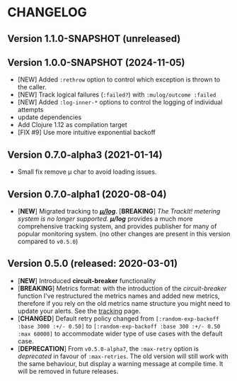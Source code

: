 # CHANGELOG

## Version 1.1.0-SNAPSHOT (unreleased)

## Version 1.0.0-SNAPSHOT (2024-11-05)
  * [NEW] Added `:rethrow` option to control which exception is thrown
    to the caller.
  * [NEW] Track logical failures (`:failed?`) with `:mulog/outcome :failed`
  * [NEW] Added `:log-inner-*` options to control the logging of
    individual attempts
  * update dependencies
  * Add Clojure 1.12 as compilation target
  * [FIX #9] Use more intuitive exponential backoff


## Version 0.7.0-alpha3 (2021-01-14)
  * Small fix remove μ char to avoid loading issues.


## Version 0.7.0-alpha1 (2020-08-04)
  * [**NEW**] Migrated tracking to [***μ/log***](https://github.com/BrunoBonacci/mulog).
    [**BREAKING**] _The TrackIt! metering system is no longer supported._
    ***μ/log*** provides a much more comprehensive tracking system, and provides
    publisher for many of popular monitoring system.
    (no other changes are present in this version compared to `v0.5.0`)


## Version 0.5.0 (released: 2020-03-01)

  * [**NEW**] Introduced **circuit-breaker** functionality
  * [**BREAKING**] Metrics format: with the introduction of the
    *circuit-breaker* function I've restructured the metrics names and
    added new metrics, therefore if you rely on the old metrics name
    structure you might need to update your alerts. See the
    [tracking](./doc/tracking.md) page.
  * [**CHANGED**] Default retry policy changed from
    `[:random-exp-backoff :base 3000 :+/- 0.50]` to
    `[:random-exp-backoff :base 300 :+/- 0.50 :max 60000]` to
    accommodate wider type of use cases with the default case.
  * [**DEPRECATION**] From `v0.5.0-alpha7`, the `:max-retry` option is
    *deprecated* in favour of `:max-retries`. The old version will
    still work with the same behaviour, but display a warning message
    at compile time.  It will be removed in future releases.
